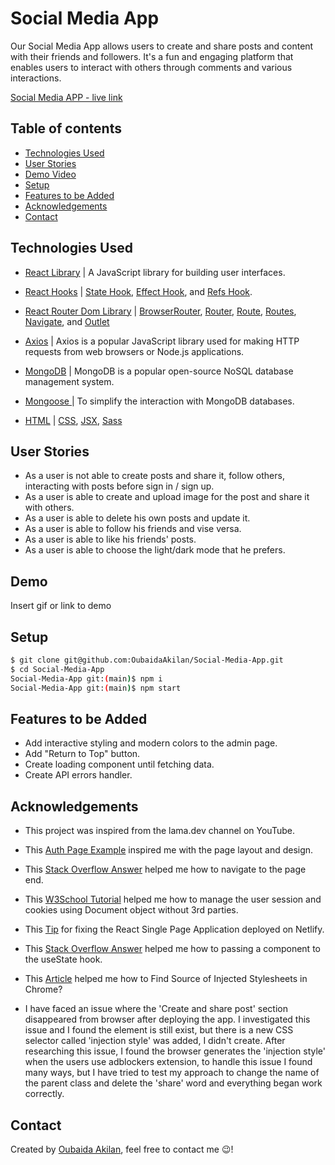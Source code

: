 # Social Media App

Our Social Media App allows users to create and share posts and content with their friends and followers. It's a fun and engaging platform that enables users to interact with others through comments and various interactions.

[Social Media APP - live link](https://oubaida-social-media.netlify.app/)

## Table of contents

- [Technologies Used](#technologies-used)
- [User Stories](#user-stories)
- [Demo Video](#demo-video)
- [Setup](#setup)
- [Features to be Added](#features-to-be-added)
- [Acknowledgements](#acknowledgements)
- [Contact](#contact)

## Technologies Used

- [React Library](https://reactjs.org) | A JavaScript library for building user interfaces.

- [React Hooks](https://reactjs.org/docs/hooks-intro.html) |
  [State Hook](https://reactjs.org/docs/hooks-state.html),
  [Effect Hook](https://reactjs.org/docs/hooks-effect.html), and
  [Refs Hook](https://reactjs.org/docs/refs-and-the-dom.html).

- [React Router Dom Library](https://reactrouter.com/en/main) |
  [BrowserRouter](https://reactrouter.com/en/main/router-components/browser-router),
  [Router](https://reactrouter.com/en/main/router-components/router),
  [Route](https://reactrouter.com/en/main/components/route),
  [Routes](https://reactrouter.com/en/main/components/routes),
  [Navigate](https://reactrouter.com/en/main/components/navigate), and
  [Outlet](https://reactrouter.com/en/main/components/outlet)

- [Axios](https://axios-http.com/docs/intro) | Axios is a popular JavaScript library used for making HTTP requests from web browsers or Node.js applications.

- [MongoDB](https://www.mongodb.com/) | MongoDB is a popular open-source NoSQL database management system.

- [Mongoose ](https://mongoosejs.com/) | To simplify the interaction with MongoDB databases.

- [HTML](https://www.w3schools.com/html/) |
  [CSS](https://www.w3schools.com/css/), [JSX](https://legacy.reactjs.org/docs/introducing-jsx.html), [Sass](https://sass-lang.com/)

## User Stories

- As a user is not able to create posts and share it, follow others, interacting with posts before sign in / sign up.
- As a user is able to create and upload image for the post and share it with others.
- As a user is able to delete his own posts and update it.
- As a user is able to follow his friends and vise versa.
- As a user is able to like his friends' posts.
- As a user is able to choose the light/dark mode that he prefers.

## Demo

Insert gif or link to demo

## Setup

```bash
$ git clone git@github.com:OubaidaAkilan/Social-Media-App.git
$ cd Social-Media-App
Social-Media-App git:(main)$ npm i
Social-Media-App git:(main)$ npm start
```

## Features to be Added

<!-- - Add pagination to the products and orders table or request data based on user scrolling. -->

- Add interactive styling and modern colors to the admin page.
- Add "Return to Top" button.
- Create loading component until fetching data.
- Create API errors handler.
  <!-- - Translate the API data to Arabic. -->
  <!-- - Create Dark mode button. -->

## Acknowledgements

- This project was inspired from the lama.dev channel on YouTube.
- This [Auth Page Example](https://mdbootstrap.com/docs/standard/extended/login) inspired me with the page layout and design.
- This [Stack Overflow Answer](https://stackoverflow.com/a/45905418) helped me how to navigate to the page end.
- This [W3School Tutorial](https://www.w3schools.com/js/js_cookies.asp) helped me how to manage the user session and cookies using Document object without 3rd parties.
- This [Tip](https://dev.to/rajeshroyal/page-not-found-error-on-netlify-reactjs-react-router-solved-43oa) for fixing the React Single Page Application deployed on Netlify.

- This [Stack Overflow Answer](https://stackoverflow.com/questions/65827305/passing-a-component-to-the-usestate-hook) helped me how to passing a component to the useState hook.

- This [Article](https://www.webnots.com/how-to-find-source-of-injected-stylesheets-in-chrome/) helped me how to Find Source of Injected Stylesheets in Chrome?

- I have faced an issue where the 'Create and share post' section disappeared from browser after deploying the app. I investigated this issue and I found the element is still exist, but there is a new CSS selector called 'injection style' was added, I didn't create. After researching this issue, I found the browser generates the 'injection style' when the users use adblockers extension, to handle this issue I found many ways, but I have tried to test my approach to change the name of the parent class and delete the 'share' word and everything began work correctly.

## Contact

Created by [Oubaida Akilan](https://github.com/OubaidaAkilan), feel free to contact me 😉!
